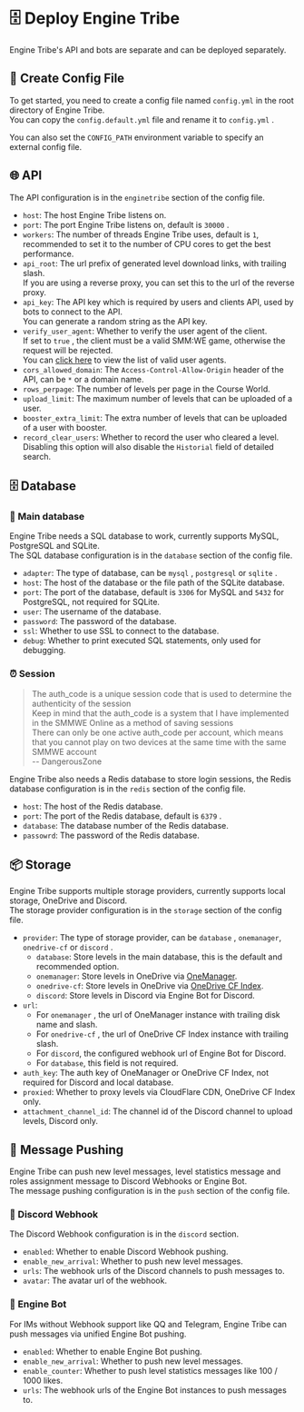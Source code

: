 # 🗄️ Deploy Engine Tribe

Engine Tribe's API and bots are separate and can be deployed separately.

## 📑 Create Config File

To get started, you need to create a config file named `config.yml` in the root directory of Engine Tribe.  
You can copy the `config.default.yml` file and rename it to `config.yml` .

You can also set the `CONFIG_PATH` environment variable to specify an external config file.

## 🌐 API

The API configuration is in the `enginetribe` section of the config file.

- `host`: The host Engine Tribe listens on.  
- `port`: The port Engine Tribe listens on, default is `30000` .
- `workers`: The number of threads Engine Tribe uses, default is `1`, recommended to set it to the number of CPU cores to get the best performance.
- `api_root`: The url prefix of generated level download links, with trailing slash.  
  If you are using a reverse proxy, you can set this to the url of the reverse proxy.
- `api_key`: The API key which is required by users and clients API, used by bots to connect to the API.  
  You can generate a random string as the API key.
- `verify_user_agent`: Whether to verify the user agent of the client.  
  If set to `true` , the client must be a valid SMM:WE game, otherwise the request will be rejected.  
  You can [click here](https://github.com/EngineTribe/EngineTribe/blob/main/depends.py#L10) to view the list of valid user agents.
- `cors_allowed_domain`: The `Access-Control-Allow-Origin` header of the API, can be `*` or a domain name.
- `rows_perpage`: The number of levels per page in the Course World.
- `upload_limit`: The maximum number of levels that can be uploaded of a user.
- `booster_extra_limit`: The extra number of levels that can be uploaded of a user with booster.
- `record_clear_users`: Whether to record the user who cleared a level.  
  Disabling this option will also disable the `Historial` field of detailed search.

## 🗄️ Database

### 💼 Main database

Engine Tribe needs a SQL database to work, currently supports MySQL, PostgreSQL and SQLite.  
The SQL database configuration is in the `database` section of the config file.

- `adapter`: The type of database, can be `mysql` , `postgresql` or `sqlite` .
- `host`: The host of the database or the file path of the SQLite database.
- `port`: The port of the database, default is `3306` for MySQL and `5432` for PostgreSQL, not required for SQLite.
- `user`: The username of the database.
- `password`: The password of the database.
- `ssl`: Whether to use SSL to connect to the database.
- `debug`: Whether to print executed SQL statements, only used for debugging.

### ⏰ Session

> The auth_code is a unique session code that is used to determine the authenticity of the session  
> Keep in mind that the auth_code is a system that I have implemented in the SMMWE Online as a method of saving sessions  
> There can only be one active auth_code per account, which means that you cannot play on two devices at the same time with the same SMMWE account    
> -- DangerousZone

Engine Tribe also needs a Redis database to store login sessions, the Redis database configuration is in the `redis` section of the config file.

- `host`: The host of the Redis database.
- `port`: The port of the Redis database, default is `6379` .
- `database`: The database number of the Redis database.
- `passowrd`: The password of the Redis database.

## 📦 Storage

Engine Tribe supports multiple storage providers, currently supports local storage, OneDrive and Discord.   
The storage provider configuration is in the `storage` section of the config file.

- `provider`: The type of storage provider, can be `database` , `onemanager`, `onedrive-cf` or `discord` .  
  - `database`: Store levels in the main database, this is the default and recommended option.
  - `onemanager`: Store levels in OneDrive via [OneManager](https://github.com/qkqpttgf/OneManager-php).
  - `onedrive-cf`: Store levels in OneDrive via [OneDrive CF Index](https://github.com/spencerwooo/onedrive-cf-index).
  - `discord`: Store levels in Discord via Engine Bot for Discord.
- `url`:
  - For `onemanager` , the url of OneManager instance with trailing disk name and slash.
  - For `onedrive-cf` , the url of OneDrive CF Index instance with trailing slash.
  - For `discord`, the configured webhook url of Engine Bot for Discord.
  - For `database`, this field is not required.
- `auth_key`: The auth key of OneManager or OneDrive CF Index, not required for Discord and local database.
- `proxied`: Whether to proxy levels via CloudFlare CDN, OneDrive CF Index only.
- `attachment_channel_id`: The channel id of the Discord channel to upload levels, Discord only.

## 💬 Message Pushing

Engine Tribe can push new level messages, level statistics message and roles assignment message to Discord Webhooks or Engine Bot.  
The message pushing configuration is in the `push` section of the config file.

### 📨 Discord Webhook

The Discord Webhook configuration is in the `discord` section.

- `enabled`: Whether to enable Discord Webhook pushing.
- `enable_new_arrival`: Whether to push new level messages.
- `urls`: The webhook urls of the Discord channels to push messages to.
- `avatar`: The avatar url of the webhook.

### 🤖 Engine Bot

For IMs without Webhook support like QQ and Telegram, Engine Tribe can push messages via unified Engine Bot pushing.

- `enabled`: Whether to enable Engine Bot pushing.
- `enable_new_arrival`: Whether to push new level messages.
- `enable_counter`: Whether to push level statistics messages like 100 / 1000 likes.
- `urls`: The webhook urls of the Engine Bot instances to push messages to.